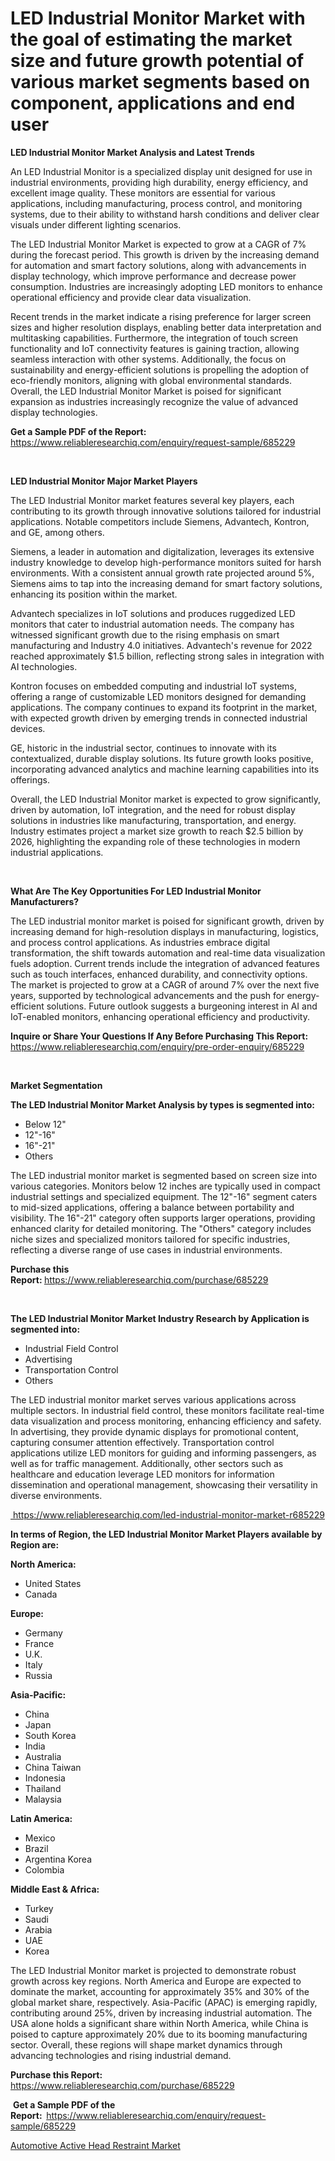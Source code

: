 <p><h1>LED Industrial Monitor Market with the goal of estimating the market size and future growth potential of various market segments based on component, applications and end user</h1></p><p><strong>LED Industrial Monitor Market Analysis and Latest Trends</strong></p>
<p><p>An LED Industrial Monitor is a specialized display unit designed for use in industrial environments, providing high durability, energy efficiency, and excellent image quality. These monitors are essential for various applications, including manufacturing, process control, and monitoring systems, due to their ability to withstand harsh conditions and deliver clear visuals under different lighting scenarios.</p><p>The LED Industrial Monitor Market is expected to grow at a CAGR of 7% during the forecast period. This growth is driven by the increasing demand for automation and smart factory solutions, along with advancements in display technology, which improve performance and decrease power consumption. Industries are increasingly adopting LED monitors to enhance operational efficiency and provide clear data visualization.</p><p>Recent trends in the market indicate a rising preference for larger screen sizes and higher resolution displays, enabling better data interpretation and multitasking capabilities. Furthermore, the integration of touch screen functionality and IoT connectivity features is gaining traction, allowing seamless interaction with other systems. Additionally, the focus on sustainability and energy-efficient solutions is propelling the adoption of eco-friendly monitors, aligning with global environmental standards. Overall, the LED Industrial Monitor Market is poised for significant expansion as industries increasingly recognize the value of advanced display technologies.</p></p>
<p><strong>Get a Sample PDF of the Report:&nbsp;</strong> <a href="https://www.reliableresearchiq.com/enquiry/request-sample/685229?utm_campaign=2212&utm_medium=2&utm_source=Github&utm_content=ia&utm_term=27032025&utm_id=led-industrial-monitor">https://www.reliableresearchiq.com/enquiry/request-sample/685229</a></p>
<p>&nbsp;</p>
<p><strong>LED Industrial Monitor Major Market Players</strong></p>
<p><p>The LED Industrial Monitor market features several key players, each contributing to its growth through innovative solutions tailored for industrial applications. Notable competitors include Siemens, Advantech, Kontron, and GE, among others.</p><p>Siemens, a leader in automation and digitalization, leverages its extensive industry knowledge to develop high-performance monitors suited for harsh environments. With a consistent annual growth rate projected around 5%, Siemens aims to tap into the increasing demand for smart factory solutions, enhancing its position within the market.</p><p>Advantech specializes in IoT solutions and produces ruggedized LED monitors that cater to industrial automation needs. The company has witnessed significant growth due to the rising emphasis on smart manufacturing and Industry 4.0 initiatives. Advantech's revenue for 2022 reached approximately $1.5 billion, reflecting strong sales in integration with AI technologies.</p><p>Kontron focuses on embedded computing and industrial IoT systems, offering a range of customizable LED monitors designed for demanding applications. The company continues to expand its footprint in the market, with expected growth driven by emerging trends in connected industrial devices.</p><p>GE, historic in the industrial sector, continues to innovate with its contextualized, durable display solutions. Its future growth looks positive, incorporating advanced analytics and machine learning capabilities into its offerings.</p><p>Overall, the LED Industrial Monitor market is expected to grow significantly, driven by automation, IoT integration, and the need for robust display solutions in industries like manufacturing, transportation, and energy. Industry estimates project a market size growth to reach $2.5 billion by 2026, highlighting the expanding role of these technologies in modern industrial applications.</p></p>
<p>&nbsp;</p>
<p><strong>What Are The Key Opportunities For LED Industrial Monitor Manufacturers?</strong></p>
<p><p>The LED industrial monitor market is poised for significant growth, driven by increasing demand for high-resolution displays in manufacturing, logistics, and process control applications. As industries embrace digital transformation, the shift towards automation and real-time data visualization fuels adoption. Current trends include the integration of advanced features such as touch interfaces, enhanced durability, and connectivity options. The market is projected to grow at a CAGR of around 7% over the next five years, supported by technological advancements and the push for energy-efficient solutions. Future outlook suggests a burgeoning interest in AI and IoT-enabled monitors, enhancing operational efficiency and productivity.</p></p>
<p><strong>Inquire or Share Your Questions If Any Before Purchasing This Report:</strong> <a href="https://www.reliableresearchiq.com/enquiry/pre-order-enquiry/685229?utm_campaign=2212&utm_medium=2&utm_source=Github&utm_content=ia&utm_term=27032025&utm_id=led-industrial-monitor">https://www.reliableresearchiq.com/enquiry/pre-order-enquiry/685229</a></p>
<p>&nbsp;</p>
<p><strong>Market Segmentation</strong></p>
<p><strong>The LED Industrial Monitor Market Analysis by types is segmented into:</strong></p>
<p><ul><li>Below 12"</li><li>12"-16"</li><li>16"-21"</li><li>Others</li></ul></p>
<p><p>The LED industrial monitor market is segmented based on screen size into various categories. Monitors below 12 inches are typically used in compact industrial settings and specialized equipment. The 12"-16" segment caters to mid-sized applications, offering a balance between portability and visibility. The 16"-21" category often supports larger operations, providing enhanced clarity for detailed monitoring. The "Others" category includes niche sizes and specialized monitors tailored for specific industries, reflecting a diverse range of use cases in industrial environments.</p></p>
<p><strong>Purchase this Report:&nbsp;</strong><a href="https://www.reliableresearchiq.com/purchase/685229?utm_campaign=2212&utm_medium=2&utm_source=Github&utm_content=ia&utm_term=27032025&utm_id=led-industrial-monitor">https://www.reliableresearchiq.com/purchase/685229</a></p>
<p>&nbsp;</p>
<p><strong>The LED Industrial Monitor Market Industry Research by Application is segmented into:</strong></p>
<p><ul><li>Industrial Field Control</li><li>Advertising</li><li>Transportation Control</li><li>Others</li></ul></p>
<p><p>The LED industrial monitor market serves various applications across multiple sectors. In industrial field control, these monitors facilitate real-time data visualization and process monitoring, enhancing efficiency and safety. In advertising, they provide dynamic displays for promotional content, capturing consumer attention effectively. Transportation control applications utilize LED monitors for guiding and informing passengers, as well as for traffic management. Additionally, other sectors such as healthcare and education leverage LED monitors for information dissemination and operational management, showcasing their versatility in diverse environments.</p></p>
<p><a href="https://www.reliableresearchiq.com/led-industrial-monitor-market-r685229?utm_campaign=2212&utm_medium=2&utm_source=Github&utm_content=ia&utm_term=27032025&utm_id=led-industrial-monitor">&nbsp;https://www.reliableresearchiq.com/led-industrial-monitor-market-r685229</a></p>
<p><strong>In terms of Region, the LED Industrial Monitor Market Players available by Region are:</strong></p>
<p>
    <p> <strong> North America: </strong>
        <ul>
            <li>United States</li>
            <li>Canada</li>
        </ul>
        </p> 
    <p> <strong> Europe: </strong>
        <ul>
            <li>Germany</li>
            <li>France</li>
            <li>U.K.</li>
            <li>Italy</li>
            <li>Russia</li>
        </ul>
        </p> 
    <p> <strong> Asia-Pacific: </strong>
        <ul>
            <li>China</li>
            <li>Japan</li>
            <li>South Korea</li>
            <li>India</li>
            <li>Australia</li>
            <li>China Taiwan</li>
            <li>Indonesia</li>
            <li>Thailand</li>
            <li>Malaysia</li>
        </ul>
        </p> 
    <p> <strong> Latin America: </strong>
        <ul>
            <li>Mexico</li>
            <li>Brazil</li>
            <li>Argentina Korea</li>
            <li>Colombia</li>
        </ul>
        </p> 
    <p> <strong> Middle East & Africa: </strong>
        <ul>
            <li>Turkey</li>
            <li>Saudi</li>
            <li>Arabia</li>
            <li>UAE</li>
            <li>Korea</li>
        </ul>
    </p>
    </p>
<p><p>The LED Industrial Monitor market is projected to demonstrate robust growth across key regions. North America and Europe are expected to dominate the market, accounting for approximately 35% and 30% of the global market share, respectively. Asia-Pacific (APAC) is emerging rapidly, contributing around 25%, driven by increasing industrial automation. The USA alone holds a significant share within North America, while China is poised to capture approximately 20% due to its booming manufacturing sector. Overall, these regions will shape market dynamics through advancing technologies and rising industrial demand.</p></p>
<p><strong>Purchase this Report: </strong><a href="https://www.reliableresearchiq.com/purchase/685229?utm_campaign=2212&utm_medium=2&utm_source=Github&utm_content=ia&utm_term=27032025&utm_id=led-industrial-monitor">https://www.reliableresearchiq.com/purchase/685229</a></p>
<p>&nbsp;<strong>Get a Sample PDF of the Report:&nbsp;&nbsp;</strong><a href="https://www.reliableresearchiq.com/enquiry/request-sample/685229?utm_campaign=2212&utm_medium=2&utm_source=Github&utm_content=ia&utm_term=27032025&utm_id=led-industrial-monitor">https://www.reliableresearchiq.com/enquiry/request-sample/685229</a></p>
<p><strong></strong></p>
<p><p><a href="https://github.com/AshrafKhan865/Market-Research-Report-List-1/blob/main/automotive-active-head-restraint-market.md?utm_campaign=2212&utm_medium=2&utm_source=Github&utm_content=ia&utm_term=27032025&utm_id=led-industrial-monitor">Automotive Active Head Restraint Market</a></p></p>